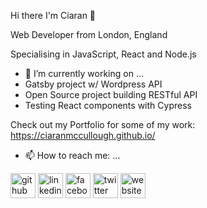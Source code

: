 Hi there I'm Ciaran 👋

Web Developer from London, England

Specialising in JavaScript, React and Node.js

- 🔭 I’m currently working on ...
- Gatsby project w/ Wordpress API
- Open Source project building RESTful API
- Testing React components with Cypress

Check out my Portfolio for some of my work: https://ciaranmccullough.github.io/

- 📫 How to reach me: ...

[<img src='https://cdn.jsdelivr.net/npm/simple-icons@3.0.1/icons/github.svg' alt='github' height='40'>](https://github.com/ianwhiscombe)  [<img src='https://cdn.jsdelivr.net/npm/simple-icons@3.0.1/icons/linkedin.svg' alt='linkedin' height='40'>](https://www.linkedin.com/in/ian-whiscombe/)  [<img src='https://cdn.jsdelivr.net/npm/simple-icons@3.0.1/icons/facebook.svg' alt='facebook' height='40'>](https://www.facebook.com/ian.whiscombe)  [<img src='https://cdn.jsdelivr.net/npm/simple-icons@3.0.1/icons/twitter.svg' alt='twitter' height='40'>](https://twitter.com/i4nw)  [<img src='https://cdn.jsdelivr.net/npm/simple-icons@3.0.1/icons/icloud.svg' alt='website' height='40'>](https://www.ianwhiscombe.com) 

[<img src='https://cdn.jsdelivr.net/npm/simple-icons@3.0.1/icons/linkedin.svg' alt='linkedin' height='40'>]: https://www.linkedin.com/in/ciaran-mccullough-5347a11b1/
[<img src='https://cdn.jsdelivr.net/npm/simple-icons@3.0.1/icons/twitter.svg' alt='twitter' height='40'>]: @ciamcc
[<img src='https://cdn.jsdelivr.net/npm/simple-icons@3.0.1/icons/facebook.svg' alt='facebook' height='40'>]: https://www.facebook.com/c.j.mccullough


<!--
**ciaranmccullough/ciaranmccullough** is a ✨ _special_ ✨ repository because its `README.md` (this file) appears on your GitHub profile.
